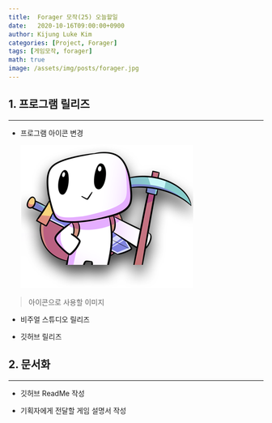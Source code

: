 ```yaml
---
title:  Forager 모작(25) 오늘할일
date:   2020-10-16T09:00:00+0900
author: Kijung Luke Kim
categories: [Project, Forager]
tags: [게임모작, forager]
math: true
image: /assets/img/posts/forager.jpg
---
```


## 1. 프로그램 릴리즈
---
 
- 프로그램 아이콘 변경
  
  ![20201016-1.png](/assets/img/posts/20201016-1.PNG)

> 아이콘으로 사용할 이미지

- 비주얼 스튜디오 릴리즈

- 깃허브 릴리즈

## 2. 문서화  
---

- 깃허브 ReadMe 작성

- 기획자에게 전달할 게임 설명서 작성